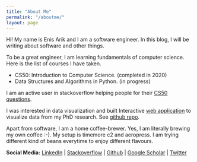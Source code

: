 ```yaml
---
title: "About Me"
permalink: "/aboutme/"
layout: page
---
```


Hi! My name is Enis Arik and I am a software engineer. In this blog, I will be writing about software and other things. 

To be a great engineer, I am learning fundamentals of computer science. Here is the list of courses I have taken.
- CS50: Introduction to Computer Science. (completed in 2020)
- Data Structures and Algorithms in Python. (in progress)

I am an active user in stackoverflow helping people for their [CS50 questions](https://stackoverflow.com/search?tab=Relevance&pagesize=50&q=user%3a11000382%20%5bcs50%5d).

I was interested in data visualization and built Interactive [web application](https://visud.herokuapp.com/) to visualize data from my PhD research. See [github repo](https://github.com/earik87/visualize-ultrafast-data).

Apart from software, I am a home coffee-brewer. Yes, I am literally brewing my own coffee :-). My setup is timemore c2 and aeropress. I am trying different kind of beans everytime to enjoy different flavours. 

<b>Social Media:</b>
<a href="https://www.linkedin.com/in/enisarik/" target="_blank">LinkedIn</a> | 
<a href="https://stackoverflow.com/users/11000382/earik87?tab=profile" target="_blank">Stackoverflow</a> | 
<a href="https://github.com/earik87" target="_blank">Github</a> |
<a href="https://scholar.google.com/citations?user=WhyLeAoAAAAJ&hl=en" target="_blank">Google Scholar</a> |
<a href="https://twitter.com/earik87" target="_blank">Twitter</a> 
